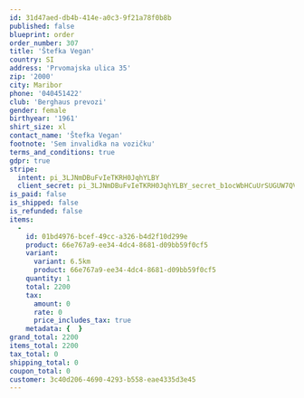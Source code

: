 ```yaml
---
id: 31d47aed-db4b-414e-a0c3-9f21a78f0b8b
published: false
blueprint: order
order_number: 307
title: 'Štefka Vegan'
country: SI
address: 'Prvomajska ulica 35'
zip: '2000'
city: Maribor
phone: '040451422'
club: 'Berghaus prevozi'
gender: female
birthyear: '1961'
shirt_size: xl
contact_name: 'Štefka Vegan'
footnote: 'Sem invalidka na vozičku'
terms_and_conditions: true
gdpr: true
stripe:
  intent: pi_3LJNmDBuFvIeTKRH0JqhYLBY
  client_secret: pi_3LJNmDBuFvIeTKRH0JqhYLBY_secret_b1ocWbHCuUrSUGUW7QVQjP7xj
is_paid: false
is_shipped: false
is_refunded: false
items:
  -
    id: 01bd4976-bcef-49cc-a326-b4d2f10d299e
    product: 66e767a9-ee34-4dc4-8681-d09bb59f0cf5
    variant:
      variant: 6.5km
      product: 66e767a9-ee34-4dc4-8681-d09bb59f0cf5
    quantity: 1
    total: 2200
    tax:
      amount: 0
      rate: 0
      price_includes_tax: true
    metadata: {  }
grand_total: 2200
items_total: 2200
tax_total: 0
shipping_total: 0
coupon_total: 0
customer: 3c40d206-4690-4293-b558-eae4335d3e45
---
```

